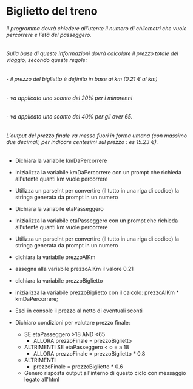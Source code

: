 # Biglietto del treno

###### Il programma dovrà chiedere all’utente il numero di chilometri che vuole percorrere e l’età del passeggero.
###### Sulla base di queste informazioni dovrà calcolare il prezzo totale del viaggio, secondo queste regole:
###### - il prezzo del biglietto è definito in base ai km (0.21 € al km)
###### - va applicato uno sconto del 20% per i minorenni
###### - va applicato uno sconto del 40% per gli over 65.
###### L’output del prezzo finale va messo fuori in forma umana (con massimo due decimali, per indicare centesimi sul prezzo : es 15.23 €).


- Dichiara la variabile kmDaPercorrere 
- Inizializza la variabile kmDaPercorrere con un prompt che richieda all'utente quanti km vuole percorrere
- Utilizza un parseInt per convertire (il tutto in una riga di codice) la stringa generata da prompt in un numero

- Dichiara la variabile etaPasseggero 
- Inizializza la variabile etaPasseggero con un prompt che richieda all'utente quanti km vuole percorrere
- Utilizza un parseInt per convertire (il tutto in una riga di codice) la stringa generata da prompt in un numero

- dichiara la variabile prezzoAlKm
- assegna alla variabile prezzoAlKm il valore 0.21

- dichiara la variabile prezzoBiglietto 
- inizializza la variabile prezzoBiglietto con il calcolo: prezzoAlKm * kmDaPercorrere;
- Esci in console il prezzo al netto di eventuali sconti

- Dichiaro condizioni per valutare prezzo finale: 
    - SE etaPasseggero >18 AND <65 
        - ALLORA prezzoFinale = prezzoBiglietto
    - ALTRIMENTI SE etaPasseggero < o = a 18 
        - ALLORA prezzoFinale = prezzoBiglietto * 0.8
    - ALTRIMENTI 
        - prezzoFinale = prezzoBiglietto * 0.6
    - Genero risposta output all'interno di questo ciclo con messaggio legato all'html
    
